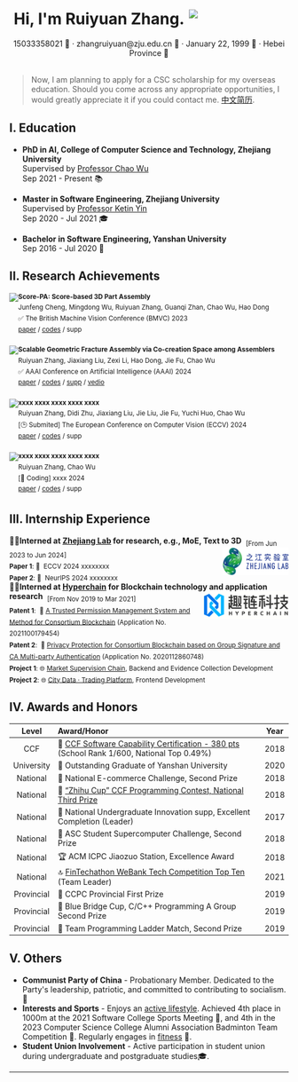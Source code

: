 

<div align=center>
     <h1>Hi, I'm Ruiyuan Zhang. <img src="assets/zjz_1.jpg" align=right width="180px"/></h1>
     <div>
         <span>
             15033358021 📱
         </span>
         ·
         <span>
             zhangruiyuan@zju.edu.cn 📧
         </span>
         ·
         <span>
             January 22, 1999 🎂
         </span>
         ·
         <span>
             Hebei Province 📍
         </span>
     </div>
 </div>
<br>

> Now, I am planning to apply for a CSC scholarship for my overseas education. Should you come across any appropriate opportunities, I would greatly appreciate it if you could contact me. [中文简历](README_zh.md).


## I. Education 

- **PhD in AI, College of Computer Science and Technology, Zhejiang University**  
  Supervised by [Professor Chao Wu](https://wuchaozju.github.io/)  
  Sep 2021 - Present 📚

- **Master in Software Engineering, Zhejiang University**  
  Supervised by [Professor Ketin Yin](https://person.zju.edu.cn/ykt)  
  Sep 2020 - Jul 2021 🎓

- **Bachelor in Software Engineering, Yanshan University**  
  Sep 2016 - Jul 2020 📘


## II. Research Achievements 
<div>
     <div>
          <a href="https://arxiv.org/abs/2309.04220" target="_blank">
               <img src="https://github.com/Ruiyuan-Zhang/Ruiyuan-Zhang/assets/71813586/4b71b676-45fd-4371-bfdc-ae892260efbe" align="left" height="90px" />
          </a>
          <div>
               <sup><strong>Score-PA: Score-based 3D Part Assembly</strong></sup><br>
               <sup>Junfeng Cheng, Mingdong Wu, Ruiyuan Zhang, Guanqi Zhan, Chao Wu, Hao Dong</sup><br>
               <sup>✅ The British Machine Vision Conference (BMVC) 2023</sup><br>
               <sup><a href="https://arxiv.org/abs/2309.04220" target="_blank">paper</a> / <a href="https://github.com/j-f-cheng/score-pa_score-based-3d-part-assembly" target="_blank">codes</a> / supp </sup>
          </div>
     </div>
     <br>
     <div>
          <a href="https://arxiv.org/abs/2312.12340" target="_blank">
               <img src="https://github.com/Ruiyuan-Zhang/Ruiyuan-Zhang/assets/71813586/b1b85281-8ed8-4b19-bbdb-e5f6dad186ee" align="left" height="90px" />
          </a>
          <div>
               <sup><strong>Scalable Geometric Fracture Assembly via Co-creation Space among Assemblers</strong></sup><br>
               <sup>Ruiyuan Zhang, Jiaxiang Liu, Zexi Li, Hao Dong, Jie Fu, Chao Wu</sup><br>
               <sup>✅ AAAI Conference on Artificial Intelligence (AAAI) 2024</sup><br>
               <sup><a href="https://arxiv.org/abs/2312.12340" target="_blank">paper</a> / <a href="https://github.com/Ruiyuan-Zhang/CCS" target="_blank">codes</a> / <a href="https://arxiv.org/abs/2312.12340" target="_blank">supp</a> / <a href="https://www.bilibili.com/video/BV1YQ4y1c7DX" target="_blank">vedio</a>  </sup>
          </div>
     </div>
     <br>
     <div>
          <a href="#" target="_blank">
               <img src="https://github.com/Ruiyuan-Zhang/Ruiyuan-Zhang/assets/71813586/843a5b1e-7c4c-48af-961a-e86336ceab03" align="left" height="90px" />
          </a>
          <div>
               <sup><strong>xxxx xxxx xxxx xxxx xxxx</strong></sup><br>
               <sup>Ruiyuan Zhang, Didi Zhu, Jiaxiang Liu, Jie Liu, Jie Fu, Yuchi Huo, Chao Wu</sup><br>
               <sup>[🕒 Submited] The European Conference on Computer Vision (ECCV) 2024</sup><br>
               <sup><a href="#" target="_blank">paper</a> / <a href="#" target="_blank">codes</a> / supp </sup>
          </div>
     </div>
     <br>
     <div>
          <a href="#" target="_blank">
               <img src="https://github.com/Ruiyuan-Zhang/Ruiyuan-Zhang/assets/71813586/843a5b1e-7c4c-48af-961a-e86336ceab03" align="left" height="90px" />
          </a>
          <div>
               <sup><strong>xxxx xxxx xxxx xxxx xxxx</strong></sup><br>
               <sup>Ruiyuan Zhang, Chao Wu</sup><br>
               <sup>[🚧 Coding] xxxx 2024</sup><br>
               <sup><a href="#" target="_blank">paper</a> / <a href="#" target="_blank">codes</a> / supp </sup>
          </div>
     </div>
</div>



## III. Internship Experience 

<div>
     <div>
          <strong>🙋‍♂️Interned at <a href="https://www.zhejianglab.cn/" target="_blank">Zhejiang Lab</a> for research, e.g., MoE, Text to 3D</strong>&nbsp;&nbsp;<sub>[From Jun 2023 to Jun 2024]</sub>
          <a href="#" target="_blank">
               <img src="assets/zhejiang-lab.png" align="right" height="50px"/>
          </a>
     </div>
     <div>
          <sub><strong>Paper 1</strong>: 📜&nbsp; ECCV 2024 xxxxxxxx </sub>
     </div>
     <div>
          <sub><strong>Paper 2</strong>: 📜&nbsp; NeurIPS 2024 xxxxxxxx </sub>
     </div>
</div>

<div>
     <div>
          <strong>🙋‍♂️Interned at <a href="https://www.hyperchain.cn/" target="_blank">Hyperchain</a> for Blockchain technology and application research</strong>&nbsp;&nbsp;<sub>[From Nov 2019 to Mar 2021]</sub>
          <a href="#" target="_blank">
               <img src="assets/hyperchain.png" align="right" height="50px" />
          </a>
     </div>
     <div>
         <div>
              <sub><strong>Patent 1</strong>: &nbsp;📜&nbsp;<a href="https://www.patent9.com/patent/202110017945.4.html" target="_blank">A Trusted Permission Management System and Method for Consortium Blockchain</a> (Application No. 2021100179454) </sub>
         </div>
         <div>
              <sub><strong>Patent 2</strong>: &nbsp;📜&nbsp;<a href="https://www.izhuanli.com/patentservice/CN202011286074.8.html" target="_blank">Privacy Protection for Consortium Blockchain based on Group Signature and CA Multi-party Authentication</a> (Application No. 2020112860748) 
         </div>
         <div>
             <sub><strong>Project 1</strong>: 🌐&nbsp;<a href="https://www.wetrustchain.com/" target="_blank">Market Supervision Chain</a>, Backend and Evidence Collection Development </sub>
         </div>
         <div>
             <sub><strong>Project 2</strong>: 🌐&nbsp;<a href="https://mp.weixin.qq.com/s/Q_NAalSFYQX5B2HQZRcoVw" target="_blank">City Data · Trading Platform</a>, Frontend Development</sub>
         </div>
     </div>
</div>
               
## IV. Awards and Honors 

| Level | Award/Honor | Year |
| :-: | :- | :-: |
| CCF | 🏅 [CCF Software Capability Certification - 380 pts](https://blog.csdn.net/qq_36160277/article/details/82751577) (School Rank 1/600, National Top 0.49%) | 2018 |
| University | 🏅 Outstanding Graduate of Yanshan University | 2020 |
| National | 🥈 National E-commerce Challenge, Second Prize | 2018 |
| National | 🥉 [“Zhihu Cup” CCF Programming Contest, National Third Prize](https://www.sohu.com/a/272943716_661672) | 2018 |
| National | 👏 National Undergraduate Innovation supp, Excellent Completion (Leader) | 2017 |
| National | 🥈 ASC Student Supercomputer Challenge, Second Prize | 2018 |
| National | 🏆 ACM ICPC Jiaozuo Station, Excellence Award | 2018 |
| National | 🔝 [FinTechathon WeBank Tech Competition Top Ten](https://github.com/Ruiyuan-Zhang/baize) (Team Leader) | 2021 |
| Provincial | 🥇 CCPC Provincial First Prize | 2019 |
| Provincial | 🥈 Blue Bridge Cup, C/C++ Programming A Group Second Prize | 2019 |
| Provincial | 🥈 Team Programming Ladder Match, Second Prize | 2019 |

## V. Others

- **Communist Party of China** - Probationary Member. Dedicated to the Party's leadership, patriotic, and committed to contributing to socialism. 🌟
- **Interests and Sports** - Enjoys an [active lifestyle](https://github.com/Ruiyuan-Zhang/Ruiyuan-Zhang/assets/71813586/4dfd7c01-2083-4a46-83be-330bf9b864da). Achieved 4th place in 1000m at the 2021 Software College Sports Meeting 🏃, and 4th in the 2023 Computer Science College Alumni Association Badminton Team Competition 🏸. Regularly engages in [fitness](https://github.com/Ruiyuan-Zhang/Ruiyuan-Zhang/assets/71813586/95717fb5-f7de-4d1d-b0af-3ab5e878cda6) 💪.
- **Student Union Involvement** - Active participation in student union during undergraduate and postgraduate studies🎓.

---
